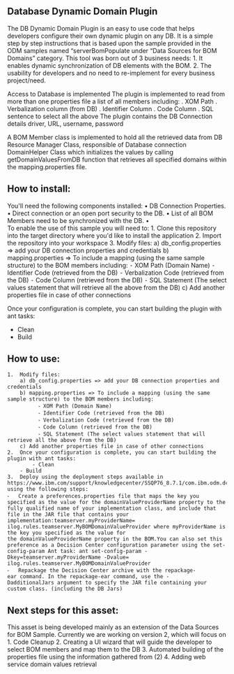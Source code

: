 Database Dynamic Domain Plugin
-------------------------------------
The DB Dynamic Domain Plugin is an easy to use code that helps developers configure their own dynamic plugin on any DB. It is a simple step by step instructions that is based upon the sample provided in the ODM samples named “serverBomPopulate under “Data Sources for BOM Domains” category.
This tool was born out of 3 business needs:
	1.	It enables dynamic synchronization of DB elements with the BOM.
	2.	The usability for developers and no need to re-implement for every business project/need.

Access to Database is implemented 
The plugin is implemented to read from more than one properties file a list of all members including:
     . XOM Path
     . Verbalization column (from DB)
     . Identifier Column
     . Code Column
     . SQL sentence to select all the above
 The plugin contains the DB Connection details driver, URL, username, password
 
 A BOM Member class is implemented to hold all the retrieved data from DB
 Resource Manager Class, responsible of Database connection
 DomainHelper Class which initializes the values by calling getDomainValuesFromDB function that retrieves all specified domains within the mapping.properties file.

How to install:
---------------
You'll need the following components installed:
	•	DB Connection Properties.
	•	Direct connection or an open port security to the DB.
	•	List of all BOM Members need to be synchronized with the DB.
	•	
To enable the use of this sample you will need to:
	1.	Clone this repository into the target directory where you'd like to install the application
	2.	Import the repository into your workspace
	3.	Modify files:
    a) db_config.properties => add your DB connection properties and credentials
    b) mapping.properties => To include a mapping (using the same sample structure) to the BOM members including:
        ⁃	XOM Path (Domain Name)
        ⁃	Identifier Code (retrieved from the DB)
        ⁃	Verbalization Code (retrieved from the DB)
        ⁃	Code Column (retrieved from the DB)
        ⁃	SQL Statement (The select values statement that will retrieve all the above from the DB)
    c) Add another properties file in case of other connections

Once your configuration is complete, you can start building the plugin with ant tasks:
- Clean
- Build

How to use:
-------------
	1.	Modify files:
        a) db_config.properties => add your DB connection properties and credentials
        b) mapping.properties => To include a mapping (using the same sample structure) to the BOM members including:
              ⁃	XOM Path (Domain Name)
              ⁃	Identifier Code (retrieved from the DB)
              ⁃	Verbalization Code (retrieved from the DB)
              ⁃	Code Column (retrieved from the DB)
              ⁃	SQL Statement (The select values statement that will retrieve all the above from the DB)
        c) Add another properties file in case of other connections
	2.	Once your configuration is complete, you can start building the plugin with ant tasks:
	    	- Clean
        - Build
	3.	Deploy using the deployment steps available in https://www.ibm.com/support/knowledgecenter/SSQP76_8.7.1/com.ibm.odm.dcenter.custom/topics/tsk_authoring_dc_domains.html using the following steps:
	⁃	Create a preferences.properties file that maps the key you specified as the value for the domainValueProviderName property to the fully qualified name of your implementation class, and include that file in the JAR file that contains your implementation:teamserver.myProviderName= ilog.rules.teamserver.MyBOMDomainValueProvider where myProviderName is the key you specified as the value for the domainValueProviderName property in the BOM.You can also set this preference as a Decision Center configuration parameter using the set-config-param Ant task: ant set-config-param -Dkey=teamserver.myProviderName -Dvalue= ilog.rules.teamserver.MyBOMDomainValueProvider
	⁃	Repackage the Decision Center archive with the repackage-ear command. In the repackage-ear command, use the -DadditionalJars argument to specify the JAR file containing your custom class. (including the DB Jars)

Next steps for this asset:
----------------------------
This asset is being developed mainly as an extension of the Data Sources for BOM Sample. Currently we are working on version 2, which will focus on
	1.	Code Cleanup
	2.	Creating a UI wizard that will guide the developer to select BOM members and map them to the DB
	3.	Automated building of the properties file using the information gathered from (2)
	4.	Adding web service domain values retrieval
